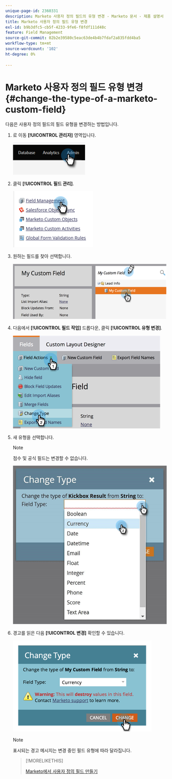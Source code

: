 ```yaml
---
unique-page-id: 2360331
description: Marketo 사용자 정의 필드의 유형 변경 - Marketo 문서 - 제품 설명서
title: Marketo 사용자 정의 필드 유형 변경
exl-id: b9b3dfc5-cb5f-4233-9fe6-f8fdf111d48c
feature: Field Management
source-git-commit: 02b2e39580c5eac63de4b4b7fdaf2a835fdd4ba5
workflow-type: tm+mt
source-wordcount: '102'
ht-degree: 0%

---
```


# Marketo 사용자 정의 필드 유형 변경 {#change-the-type-of-a-marketo-custom-field}

다음은 사용자 정의 필드의 필드 유형을 변경하는 방법입니다.

1. 로 이동 **[!UICONTROL 관리자]** 영역입니다.

   ![](assets/change-the-type-of-a-marketo-custom-field-1.png)

1. 클릭 **[!UICONTROL 필드 관리]**.

   ![](assets/change-the-type-of-a-marketo-custom-field-2.png)

1. 원하는 필드를 찾아 선택합니다.

   ![](assets/change-the-type-of-a-marketo-custom-field-3.png)

1. 다음에서 **[!UICONTROL 필드 작업]** 드롭다운, 클릭 **[!UICONTROL 유형 변경]**.

   ![](assets/change-the-type-of-a-marketo-custom-field-4.png)

1. 새 유형을 선택합니다.

   >[!NOTE]
   >
   >점수 및 공식 필드는 변경할 수 없습니다.

   ![](assets/change-the-type-of-a-marketo-custom-field-5.png)

1. 경고를 읽은 다음 **[!UICONTROL 변경]** 확인할 수 있습니다.

   ![](assets/change-the-type-of-a-marketo-custom-field-6.png)

   >[!NOTE]
   >
   >표시되는 경고 메시지는 변경 중인 필드 유형에 따라 달라집니다.

   >[!MORELIKETHIS]
   >
   >[Marketo에서 사용자 정의 필드 만들기](/help/marketo/product-docs/administration/field-management/create-a-custom-field-in-marketo.md)
